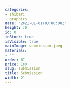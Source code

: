 ```yaml
---
categories:
- shibari
- graphics
date: "2021-01-01T00:00:00Z"
height: 30
id: 0
inStock: true
isVisible: true
mainImage: submission.jpeg
materials:
- ""
order: 67
price: 100
slug: submission
title: Submission
width: 21
---
```


